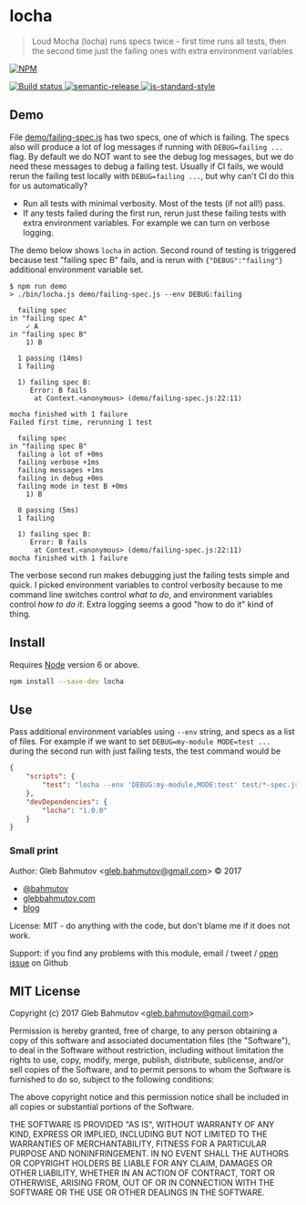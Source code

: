 # locha

> Loud Mocha (locha) runs specs twice - first time runs all tests, 
> then the second time just the failing ones with extra environment variables

[![NPM][npm-icon] ][npm-url]

[![Build status][ci-image] ][ci-url]
[![semantic-release][semantic-image] ][semantic-url]
[![js-standard-style][standard-image]][standard-url]

## Demo

File [demo/failing-spec.js](demo/failing-spec.js) has two specs, one of which is failing.
The specs also will produce a lot of log messages if running with `DEBUG=failing ...` flag.
By default we do NOT want to see the debug log messages, but we do need these messages to
debug a failing test. Usually if CI fails, we would rerun the failing test locally with
`DEBUG=failing ...`, but why can't CI do this for us automatically? 

* Run all tests with minimal verbosity. Most of the tests (if not all!) pass.
* If any tests failed during the first run, rerun just these failing tests with
  extra environment variables. For example we can turn on verbose logging.

The demo below shows `locha` in action. Second round of testing is triggered because
test "failing spec B" fails, and is rerun with `{"DEBUG":"failing"}` additional
environment variable set.

```text
$ npm run demo
> ./bin/locha.js demo/failing-spec.js --env DEBUG:failing

  failing spec
in "failing spec A"
    ✓ A
in "failing spec B"
    1) B

  1 passing (14ms)
  1 failing

  1) failing spec B:
     Error: B fails
      at Context.<anonymous> (demo/failing-spec.js:22:11)

mocha finished with 1 failure
Failed first time, rerunning 1 test

  failing spec
in "failing spec B"
  failing a lot of +0ms
  failing verbose +1ms
  failing messages +1ms
  failing in debug +0ms
  failing mode in test B +0ms
    1) B

  0 passing (5ms)
  1 failing

  1) failing spec B:
     Error: B fails
      at Context.<anonymous> (demo/failing-spec.js:22:11)
mocha finished with 1 failure
```

The verbose second run makes debugging just the failing tests simple and quick. I picked
environment variables to control verbosity because to me command line switches control
*what to do*, and environment variables control *how to do it*. Extra logging seems a good
"how to do it" kind of thing.

## Install

Requires [Node](https://nodejs.org/en/) version 6 or above.

```sh
npm install --save-dev locha
```

## Use

Pass additional environment variables using `--env` string, and specs as a list of files.
For example if we want to set `DEBUG=my-module MODE=test ...` during the second run with
just failing tests, the test command would be

```json
{
    "scripts": {
        "test": "locha --env 'DEBUG:my-module,MODE:test' test/*-spec.js"
    },
    "devDependencies": {
        "locha": "1.0.0"
    }
}
```

### Small print

Author: Gleb Bahmutov &lt;gleb.bahmutov@gmail.com&gt; &copy; 2017

* [@bahmutov](https://twitter.com/bahmutov)
* [glebbahmutov.com](https://glebbahmutov.com)
* [blog](https://glebbahmutov.com/blog)

License: MIT - do anything with the code, but don't blame me if it does not work.

Support: if you find any problems with this module, email / tweet /
[open issue](https://github.com/bahmutov/locha/issues) on Github

## MIT License

Copyright (c) 2017 Gleb Bahmutov &lt;gleb.bahmutov@gmail.com&gt;

Permission is hereby granted, free of charge, to any person
obtaining a copy of this software and associated documentation
files (the "Software"), to deal in the Software without
restriction, including without limitation the rights to use,
copy, modify, merge, publish, distribute, sublicense, and/or sell
copies of the Software, and to permit persons to whom the
Software is furnished to do so, subject to the following
conditions:

The above copyright notice and this permission notice shall be
included in all copies or substantial portions of the Software.

THE SOFTWARE IS PROVIDED "AS IS", WITHOUT WARRANTY OF ANY KIND,
EXPRESS OR IMPLIED, INCLUDING BUT NOT LIMITED TO THE WARRANTIES
OF MERCHANTABILITY, FITNESS FOR A PARTICULAR PURPOSE AND
NONINFRINGEMENT. IN NO EVENT SHALL THE AUTHORS OR COPYRIGHT
HOLDERS BE LIABLE FOR ANY CLAIM, DAMAGES OR OTHER LIABILITY,
WHETHER IN AN ACTION OF CONTRACT, TORT OR OTHERWISE, ARISING
FROM, OUT OF OR IN CONNECTION WITH THE SOFTWARE OR THE USE OR
OTHER DEALINGS IN THE SOFTWARE.

[npm-icon]: https://nodei.co/npm/locha.svg?downloads=true
[npm-url]: https://npmjs.org/package/locha
[ci-image]: https://travis-ci.org/bahmutov/locha.svg?branch=master
[ci-url]: https://travis-ci.org/bahmutov/locha
[semantic-image]: https://img.shields.io/badge/%20%20%F0%9F%93%A6%F0%9F%9A%80-semantic--release-e10079.svg
[semantic-url]: https://github.com/semantic-release/semantic-release
[standard-image]: https://img.shields.io/badge/code%20style-standard-brightgreen.svg
[standard-url]: http://standardjs.com/

